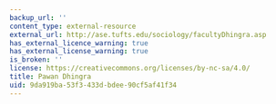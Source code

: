 ```yaml
---
backup_url: ''
content_type: external-resource
external_url: http://ase.tufts.edu/sociology/facultyDhingra.asp
has_external_licence_warning: true
has_external_license_warning: true
is_broken: ''
license: https://creativecommons.org/licenses/by-nc-sa/4.0/
title: Pawan Dhingra
uid: 9da919ba-53f3-433d-bdee-90cf5af41f34
---
```

